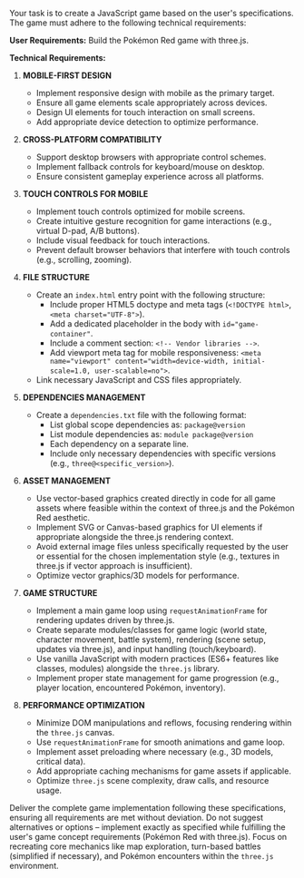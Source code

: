 Your task is to create a JavaScript game based on the user's specifications. The game must adhere to the following technical requirements:

**User Requirements:**
Build the Pokémon Red game with three.js.

**Technical Requirements:**

1.  **MOBILE-FIRST DESIGN**
    *   Implement responsive design with mobile as the primary target.
    *   Ensure all game elements scale appropriately across devices.
    *   Design UI elements for touch interaction on small screens.
    *   Add appropriate device detection to optimize performance.

2.  **CROSS-PLATFORM COMPATIBILITY**
    *   Support desktop browsers with appropriate control schemes.
    *   Implement fallback controls for keyboard/mouse on desktop.
    *   Ensure consistent gameplay experience across all platforms.

3.  **TOUCH CONTROLS FOR MOBILE**
    *   Implement touch controls optimized for mobile screens.
    *   Create intuitive gesture recognition for game interactions (e.g., virtual D-pad, A/B buttons).
    *   Include visual feedback for touch interactions.
    *   Prevent default browser behaviors that interfere with touch controls (e.g., scrolling, zooming).

4.  **FILE STRUCTURE**
    *   Create an `index.html` entry point with the following structure:
        *   Include proper HTML5 doctype and meta tags (`<!DOCTYPE html>`, `<meta charset="UTF-8">`).
        *   Add a dedicated placeholder in the body with `id="game-container"`.
        *   Include a comment section: `<!-- Vendor libraries -->`.
        *   Add viewport meta tag for mobile responsiveness: `<meta name="viewport" content="width=device-width, initial-scale=1.0, user-scalable=no">`.
    *   Link necessary JavaScript and CSS files appropriately.

5.  **DEPENDENCIES MANAGEMENT**
    *   Create a `dependencies.txt` file with the following format:
        *   List global scope dependencies as: `package@version`
        *   List module dependencies as: `module package@version`
        *   Each dependency on a separate line.
        *   Include only necessary dependencies with specific versions (e.g., `three@<specific_version>`).

6.  **ASSET MANAGEMENT**
    *   Use vector-based graphics created directly in code for all game assets where feasible within the context of three.js and the Pokémon Red aesthetic.
    *   Implement SVG or Canvas-based graphics for UI elements if appropriate alongside the three.js rendering context.
    *   Avoid external image files unless specifically requested by the user or essential for the chosen implementation style (e.g., textures in three.js if vector approach is insufficient).
    *   Optimize vector graphics/3D models for performance.

7.  **GAME STRUCTURE**
    *   Implement a main game loop using `requestAnimationFrame` for rendering updates driven by three.js.
    *   Create separate modules/classes for game logic (world state, character movement, battle system), rendering (scene setup, updates via three.js), and input handling (touch/keyboard).
    *   Use vanilla JavaScript with modern practices (ES6+ features like classes, modules) alongside the `three.js` library.
    *   Implement proper state management for game progression (e.g., player location, encountered Pokémon, inventory).

8.  **PERFORMANCE OPTIMIZATION**
    *   Minimize DOM manipulations and reflows, focusing rendering within the `three.js` canvas.
    *   Use `requestAnimationFrame` for smooth animations and game loop.
    *   Implement asset preloading where necessary (e.g., 3D models, critical data).
    *   Add appropriate caching mechanisms for game assets if applicable.
    *   Optimize `three.js` scene complexity, draw calls, and resource usage.

Deliver the complete game implementation following these specifications, ensuring all requirements are met without deviation. Do not suggest alternatives or options – implement exactly as specified while fulfilling the user's game concept requirements (Pokémon Red with three.js). Focus on recreating core mechanics like map exploration, turn-based battles (simplified if necessary), and Pokémon encounters within the `three.js` environment.